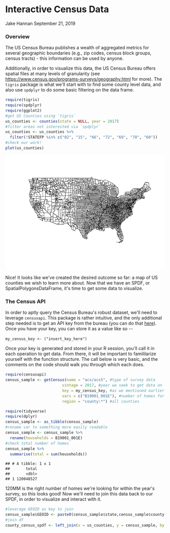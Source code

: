 Interactive Census Data
================
Jake Hannan
September 21, 2019

### Overview

The US Census Bureau publishes a wealth of aggregated metrics for several geographic boundaries (e.g., zip codes, census block groups, census tracts) - this information can be used by anyone.

Additionally, in order to visualize this data, the US Census Bureau offers spatial files at many levels of granularity (see <https://www.census.gov/programs-surveys/geography.html> for more). The `tigris` package is what we'll start with to find some county level data, and also use `spdplyr` to do some basic filtering on the data frame.

``` r
require(tigris)
require(spdplyr)
require(ggplot2)
#get US Counties using `tigris`
us_counties <- counties(state = NULL, year = 2017)
#filter areas not interested via `spdplyr`
us_counties <- us_counties %>%
  filter(!STATEFP %in% c("02", "15", "66", "72", "69", "78", "60"))
#check our work!
plot(us_counties)
```

![](hello_world_files/figure-markdown_github/tigris_map-1.png)

Nice! It looks like we've created the desired outcome so far: a map of US counties we wish to learn more about. Now that we have an SPDF, or SpatialPolygonsDataFrame, it's time to get some data to visualize.

### The Census API

In order to aptly query the Census Bureau's robust dataset, we'll need to leverage `censusapi`. This package is rather intuitive, and the only additional step needed is to get an API key from the bureau (you can do that [here](https://api.census.gov/data/key_signup.html)). Once you have your key, you can store it as a value like so --

`my_census_key <- ("insert_key_here")`

Once your key is generated and stored in your R session, you'll call it in each operation to get data. From there, it will be important to famililarize yourself with the function structure. The call below is very basic, and the comments on the code should walk you through which each does.

``` r
require(censusapi)
census_sample <- getCensus(name = "acs/acs5", #type of survey data
                         vintage = 2017, #year we seek to get data on
                         key = my_census_key, #as we mentioned earlier
                         vars = c("B19001_001E"), #number of homes for this sample
                         region = "county:*") #all counties
```

``` r
require(tidyverse)
require(dplyr)
census_sample <- as_tibble(census_sample)
#rename var to something more easily readable
census_sample <- census_sample %>%
  rename(households = B19001_001E)
#check total number of homes
census_sample %>%
  summarise(total = sum(households))
```

    ## # A tibble: 1 x 1
    ##       total
    ##       <dbl>
    ## 1 120048527

120MM is the right number of homes we're looking for within the year's survey, so this looks good! Now we'll need to join this data back to our SPDF, in order to visualize and interact with it.

``` r
#leverage GEOID as key to join
census_sample$GEOID <- paste0(census_sample$state,census_sample$county, sep="")
#join df
county_census_spdf <- left_join(x = us_counties, y = census_sample, by = "GEOID")
```
